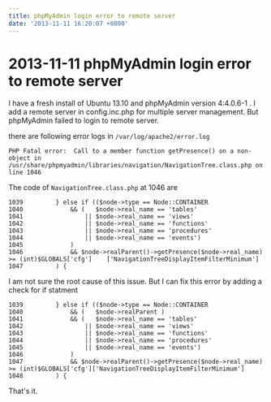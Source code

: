 ```yaml
---
title: phpMyAdmin login error to remote server
date: '2013-11-11 16:20:07 +0800'
---
```


# 2013-11-11  phpMyAdmin login error to remote server

I have a fresh install of Ubuntu 13.10 and phpMyAdmin version 4:4.0.6-1 . I add a remote server in config.inc.php for multiple server management. But phpMyAdmin failed to login to remote server.

there are following error logs in `/var/log/apache2/error.log`

```text
PHP Fatal error:  Call to a member function getPresence() on a non-object in /usr/share/phpmyadmin/libraries/navigation/NavigationTree.class.php on line 1046
```

The code of `NavigationTree.class.php` at 1046 are

```text
1039         } else if (($node->type == Node::CONTAINER
1040             && (   $node->real_name == 'tables'
1041                 || $node->real_name == 'views'
1042                 || $node->real_name == 'functions'
1043                 || $node->real_name == 'procedures'
1044                 || $node->real_name == 'events')
1045             )
1046             && $node->realParent()->getPresence($node->real_name) >= (int)$GLOBALS['cfg']    ['NavigationTreeDisplayItemFilterMinimum']
1047         ) {
```

I am not sure the root cause of this issue. But I can fix this error by adding a check for if statment

```text
1039         } else if (($node->type == Node::CONTAINER
1040             && (   $node->realParent )
1041             && (   $node->real_name == 'tables'
1042                 || $node->real_name == 'views'
1043                 || $node->real_name == 'functions'
1044                 || $node->real_name == 'procedures'
1045                 || $node->real_name == 'events')
1046             )
1047             && $node->realParent()->getPresence($node->real_name) >= (int)$GLOBALS['cfg']['NavigationTreeDisplayItemFilterMinimum']
1048         ) {
```

That's it.

